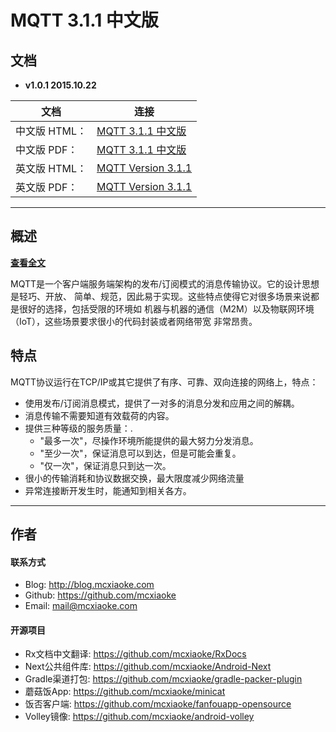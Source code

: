 # MQTT 3.1.1 中文版

## 文档

* **v1.0.1 2015.10.22**

文档|连接
----|----
中文版 HTML：| [MQTT 3.1.1 中文版](http://mcxiaoke.github.io/mqtt/protocol/MQTT-3.1.1-CN.html)
中文版 PDF：| [MQTT 3.1.1 中文版](protocol/MQTT-3.1.1-CN.pdf)
英文版 HTML：| [MQTT Version 3.1.1](http://docs.oasis-open.org/mqtt/mqtt/v3.1.1/mqtt-v3.1.1.html)
英文版 PDF：| [MQTT Version 3.1.1](http://docs.oasis-open.org/mqtt/mqtt/v3.1.1/mqtt-v3.1.1.pdf)

------

## 概述

[**查看全文**](http://mcxiaoke.github.io/mqtt/protocol/MQTT-3.1.1-CN.html)

MQTT是一个客户端服务端架构的发布/订阅模式的消息传输协议。它的设计思想是轻巧、开放、
简单、规范，因此易于实现。这些特点使得它对很多场景来说都是很好的选择，包括受限的环境如
机器与机器的通信（M2M）以及物联网环境（IoT），这些场景要求很小的代码封装或者网络带宽
非常昂贵。

## 特点

MQTT协议运行在TCP/IP或其它提供了有序、可靠、双向连接的网络上，特点：

* 使用发布/订阅消息模式，提供了一对多的消息分发和应用之间的解耦。
* 消息传输不需要知道有效载荷的内容。
* 提供三种等级的服务质量：.
	- "最多一次"，尽操作环境所能提供的最大努力分发消息。
	- "至少一次"，保证消息可以到达，但是可能会重复。
	- "仅一次"，保证消息只到达一次。
* 很小的传输消耗和协议数据交换，最大限度减少网络流量
* 异常连接断开发生时，能通知到相关各方。

------
## 作者

#### 联系方式
* Blog: <http://blog.mcxiaoke.com>
* Github: <https://github.com/mcxiaoke>
* Email: [mail@mcxiaoke.com](mailto:mail@mcxiaoke.com)

#### 开源项目

* Rx文档中文翻译: <https://github.com/mcxiaoke/RxDocs>
* Next公共组件库: <https://github.com/mcxiaoke/Android-Next>
* Gradle渠道打包: <https://github.com/mcxiaoke/gradle-packer-plugin>
* 蘑菇饭App: <https://github.com/mcxiaoke/minicat>
* 饭否客户端: <https://github.com/mcxiaoke/fanfouapp-opensource>
* Volley镜像: <https://github.com/mcxiaoke/android-volley>
